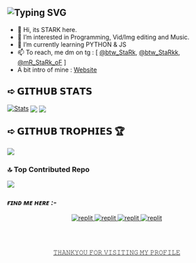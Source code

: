 ## ![Typing SVG](https://readme-typing-svg.herokuapp.com/?lines=My+self+Stark)
</p>

- 👋 Hi, its STARK here.
- 👀 I’m interested in Programming, Vid/Img editing and Music.
- 🌱 I’m currently learning PYTHON & JS
- 📫 To reach, me dm on tg : [ <a href="https://t.me/btw_stark">@btw_StaRk</a>, <a href="https://t.me/btw_starkk">@btw_StaRkk</a>, <a href="https://t.me/mr_stark_of">@mR_StaRk_oF</a> ]
- A bit intro of mine : <a href="https://btw-stark.blogspot.com">Website</a>


## ➪ 𝗚𝗜𝗧𝗛𝗨𝗕 𝗦𝗧𝗔𝗧𝗦
[![Stats](https://github-readme-stats.vercel.app/api?username=btw-StaRk&hide=prs&count_public=true&show_icons=true&theme=algolia)](https://github.com/btw-stark/github-readme-stats)
<img src="https://github-readme-streak-stats.herokuapp.com?user=btw-stark&theme=tokyonight" align="center">
<img src="https://github-readme-stats.vercel.app/api/top-langs/?username=btw-stark&layout=compact&theme=tokyonight" align="center">




## ➪ 𝗚𝗜𝗧𝗛𝗨𝗕 𝗧𝗥𝗢𝗣𝗛𝗜𝗘𝗦 🏆
![](https://github-profile-trophy.vercel.app/?username=btw-stark&theme=tokyonight )


### 🔝 Top Contributed Repo
![](https://github-contributor-stats.vercel.app/api?username=btw-stark&limit=5&theme=tokyonight&combine_all_yearly_contributions=true)


<h3><i>ғɪɴᴅ ᴍᴇ ʜᴇʀᴇ :-</i></h3>
</p>
<p align="center">
<a href="https://www.telegram.dog/btw_StaRk"><img alt="replit" src="https://img.shields.io/badge/-Telegram-blue?style=for-the-badge&logo=telegram&logoColor=white"/>
<a href="https://www.telegram.dog/btw_StaRkk"><img alt="replit" src="https://img.shields.io/badge/-Telegram-blue?style=for-the-badge&logo=telegram&logoColor=white"/>
<a href="https://www.telegram.dog/mR_StaRk_oF"><img alt="replit" src="https://img.shields.io/badge/-Telegram-blue?style=for-the-badge&logo=telegram&logoColor=white"/>
<a href="https://www.telegram.dog/mR_StaRk_oF"><img alt="replit" src="https://img.shields.io/badge/-Whatshapp-blue?style=for-the-badge&logo=whatshapp&logoColor=white"/>
</p>
<br>
<br>
<p align="center">
𝚃𝙷𝙰𝙽𝙺𝚈𝙾𝚄 𝙵𝙾𝚁 𝚅𝙸𝚂𝙸𝚃𝙸𝙽𝙶 𝙼𝚈 𝙿𝚁𝙾𝙵𝙸𝙻𝙴
</p>

<!---
[Mr-Stark-Off/btw-stark] is a ✨ special ✨ repository because its `README.md` (this file) appears on your GitHub profile.
You can click the Preview link to take a look at your changes.
--->
